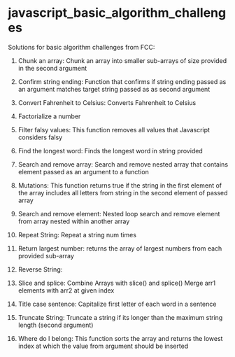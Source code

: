 # javascript_basic_algorithm_challenges

Solutions for basic algorithm challenges from FCC:


1. Chunk an array:
    Chunk an array into smaller sub-arrays of size 
    provided in the second argument
    
    
  
2. Confirm string ending:
    Function that confirms if string ending passed as an argument
    matches target string passed as as second argument
    
    
    
3. Convert Fahrenheit to Celsius:
    Converts Fahrenheit to Celsius
    
    
    
4. Factorialize a number



5. Filter falsy values:
    This function removes all values that Javascript
    considers falsy
    
    
    
6. Find the longest word:
    Finds the longest word in string provided
    
    
    
7. Search and remove array:
    Search and remove nested array that contains
    element passed as an argument to a function
    
    
     
8. Mutations:
    This function returns true if the string in the first
    element of the array includes all letters from string
    in the second element of passed array
    
    
    
9. Search and remove element:
    Nested loop search and remove element from array
    nested within another array
    
    
    
10. Repeat String:
    Repeat a string num times
    
    
      
11. Return largest number:
    returns the array of largest numbers from each provided sub-array 
    
    
    
12. Reverse String:



13. Slice and splice:
      Combine Arrays with slice() and splice()
      Merge arr1 elements with arr2 at given index
      
      
      
14. Title case sentence:
      Capitalize first letter of each word in a sentence
      
      
      
15. Truncate String:
      Truncate a string if its longer than 
      the maximum string length (second argument)
      
      
      
16. Where do I belong:
      This function sorts the array and returns the lowest
      index at which the value from argument should be inserted
